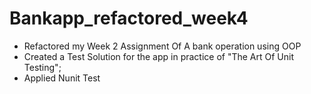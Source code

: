 # Bankapp_refactored_week4
- Refactored my Week 2 Assignment Of A bank operation using OOP
- Created a Test Solution for the app in practice of "The Art Of Unit Testing";
- Applied Nunit Test
